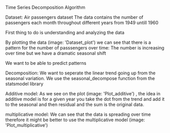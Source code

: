 Time Series Decomposition Algorithm

Dataset: Air passengers dataset
The data contains the number of passengers each month throughout different years from 1949 untill 1960

First thing to do is understanding and analyzing the data

By plotting the data (image: 'Dataset_plot') we can see that there is a pattern for the number of passsengers over time: The number is increasing over time but we have a dramatic seasonal shift

We want to be able to predict patterns

Decomposition: We want to seperate the linear trend going up from the seasonal variation. We use the seasonal_decompose function from the statsmodel library

Additive model: As we see on the plot (image: 'Plot_additive') , the idea in additive model is for a given year you take the dot from the trend and add it to the seasonal and then residual and the sum is the original data.

multiplicative model: We can see that the data is spreading over time therefore it might be better to use the multiplicative model (image: 'Plot_multiplicative')

